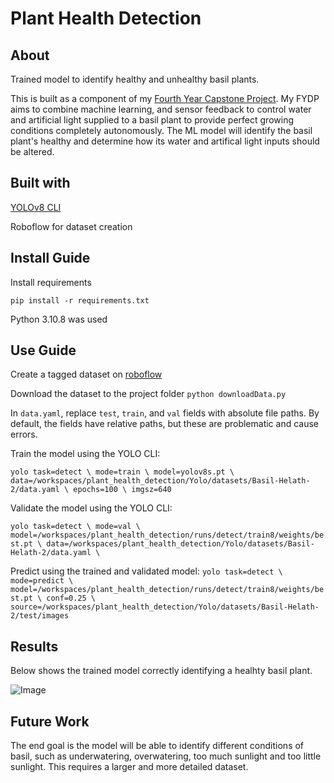# Plant Health Detection
## About
Trained model to identify healthy and unhealthy basil plants.

This is built as a component of my [Fourth Year Capstone Project](https://smartplantpot0.wordpress.com/). 
My FYDP aims to combine machine learning, and sensor feedback to control water and artificial light supplied to a basil plant to provide perfect growing conditions completely autonomously. 
The ML model will identify the basil plant's healthy and determine how its water and artifical light inputs should be altered. 

## Built with

[YOLOv8 CLI](https://docs.ultralytics.com/quickstart/#conda-docker-image)

Roboflow for dataset creation

## Install Guide
Install requirements

`pip install -r requirements.txt`

Python 3.10.8 was used

## Use Guide
Create a tagged dataset on [roboflow](https://blog.roboflow.com/how-to-train-yolov8-on-a-custom-dataset/)

Download the dataset to the project folder
`python downloadData.py`

In `data.yaml`, replace `test`, `train`, and `val` fields with absolute file paths.
By default, the fields have relative paths, but these are problematic and cause errors.

Train the model using the YOLO CLI:

`yolo task=detect \
mode=train \
model=yolov8s.pt \
data=/workspaces/plant_health_detection/Yolo/datasets/Basil-Helath-2/data.yaml \
epochs=100 \
imgsz=640
`

Validate the model using the YOLO CLI:

`yolo task=detect \
mode=val \
model=/workspaces/plant_health_detection/runs/detect/train8/weights/best.pt \
data=/workspaces/plant_health_detection/Yolo/datasets/Basil-Helath-2/data.yaml \
`

Predict using the trained and validated model:
`
yolo task=detect \
mode=predict \
model=/workspaces/plant_health_detection/runs/detect/train8/weights/best.pt \
conf=0.25 \
source=/workspaces/plant_health_detection/Yolo/datasets/Basil-Helath-2/test/images
`

## Results
Below shows the trained model correctly identifying a healhty basil plant.

![Image](runs/detect/predict2/healthy_5_jpg.rf.5e23842b316cf77c2c56cc6dfd7bff0f.jpg)

## Future Work
The end goal is the model will be able to identify different conditions of basil, such as underwatering, overwatering, too much sunlight and too little sunlight. 
This requires a larger and more detailed dataset.

